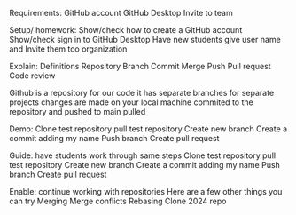 Requirements: 
GitHub account 
GitHub Desktop 
Invite to team

Setup/ homework: 
Show/check how to create a GitHub account 
Show/check sign in to GitHub Desktop 
Have new students give user name and Invite them too organization 

Explain: 
Definitions
Repository 
Branch 
Commit 
Merge
Push
Pull request
Code review 

Github is a repository for our code it has separate branches for separate projects changes are made on your local machine commited to the repository and pushed to main pulled

Demo: 
Clone test repository 
pull test repository 
Create new branch 
Create a commit adding my name 
Push branch 
Create pull request 

Guide: 
have students work through same steps 
Clone test repository 
pull test repository 
Create new branch 
Create a commit adding my name 
Push branch 
Create pull request 

Enable:
continue working with repositories 
Here are a few other things you can try
Merging 
Merge conflicts 
Rebasing 
Clone 2024 repo

